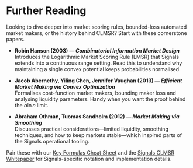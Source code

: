 # Further Reading

Looking to dive deeper into market scoring rules, bounded-loss automated market makers, or the history behind CLMSR? Start with these cornerstone papers.

- **Robin Hanson (2003) — *Combinatorial Information Market Design***  
  Introduces the Logarithmic Market Scoring Rule (LMSR) that Signals extends into a continuous range setting. Read this to understand why maintaining a single convex potential keeps probabilities normalised.

- **Jacob Abernethy, Yiling Chen, Jennifer Vaughan (2013) — *Efficient Market Making via Convex Optimization***  
  Formalises cost-function market makers, bounding maker loss and analysing liquidity parameters. Handy when you want the proof behind the $\alpha \ln n$ limit.

- **Abraham Othman, Tuomas Sandholm (2012) — *Market Making via Smoothing***  
  Discusses practical considerations—limited liquidity, smoothing techniques, and how to keep markets stable—which inspired parts of the Signals operational tooling.

Pair these with our [Key Formulas Cheat Sheet](../mechanism/key-formulas.md) and the [Signals CLMSR Whitepaper](./whitepaper.md) for Signals-specific notation and implementation details.

